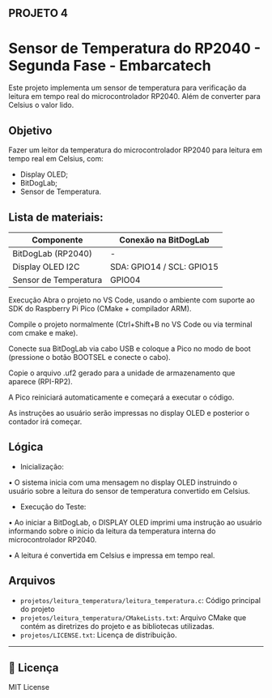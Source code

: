 ## PROJETO 4

# Sensor de Temperatura do RP2040 - Segunda Fase - Embarcatech
Este projeto implementa um sensor de temperatura para verificação da leitura em tempo real do microcontrolador RP2040. Além de converter para Celsius o valor lido.

## Objetivo
Fazer um leitor da temperatura do microcontrolador RP2040 para leitura em tempo real em Celsius, com:
- Display OLED;
- BitDogLab;
- Sensor de Temperatura. 


##  Lista de materiais: 

| Componente           | Conexão na BitDogLab |
|----------------------|----------------------|
| BitDogLab (RP2040)   | -                    |
| Display OLED I2C     | SDA: GPIO14 / SCL: GPIO15 |
| Sensor de Temperatura   | GPIO04                    |


Execução
Abra o projeto no VS Code, usando o ambiente com suporte ao SDK do Raspberry Pi Pico (CMake + compilador ARM).


Compile o projeto normalmente (Ctrl+Shift+B no VS Code ou via terminal com cmake e make).


Conecte sua BitDogLab via cabo USB e coloque a Pico no modo de boot (pressione o botão BOOTSEL e conecte o cabo).


Copie o arquivo .uf2 gerado para a unidade de armazenamento que aparece (RPI-RP2).


A Pico reiniciará automaticamente e começará a executar o código.


As instruções ao usuário serão impressas no display OLED e posterior o contador irá começar.

## Lógica

- Inicialização:  

• O sistema inicia com uma mensagem no display OLED instruindo o usuário sobre
a leitura do sensor de temperatura convertido em Celsius. 

- Execução do Teste: 

• Ao iniciar a BitDogLab, o DISPLAY OLED imprimi uma instrução ao usuário informando
sobre o inicio da leitura da temperatura interna do microcontrolador RP2040. 

• A leitura é convertida em Celsius e impressa em tempo real.

##  Arquivos
- `projetos/leitura_temperatura/leitura_temperatura.c`: Código principal do projeto
- `projetos/leitura_temperatura/CMakeLists.txt`: Arquivo CMake que contém as diretrizes do projeto e as bibliotecas utilizadas. 
- `projetos/LICENSE.txt`: Licença de distribuição. 


---
## 📜 Licença
MIT License
